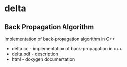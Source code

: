 # delta
## Back Propagation Algorithm

Implementation of back-propagation algorithm in C++

- delta.cc - implementation of back-propagation in c++
- delta.pdf - description
- html - doxygen documentation
